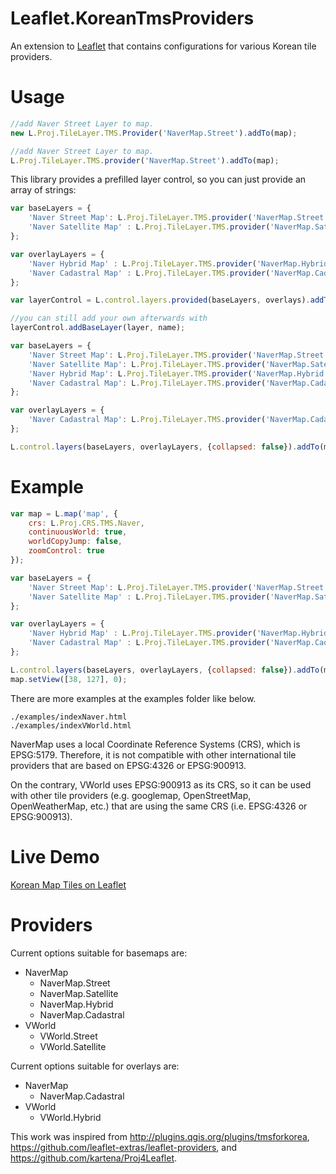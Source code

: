 Leaflet.KoreanTmsProviders
=================
An extension to [Leaflet](http://leafletjs.com/) that contains configurations for various Korean tile providers.

Usage
===

```Javascript
//add Naver Street Layer to map.
new L.Proj.TileLayer.TMS.Provider('NaverMap.Street').addTo(map);
```
```Javascript
//add Naver Street Layer to map.
L.Proj.TileLayer.TMS.provider('NaverMap.Street').addTo(map);
```
This library provides a prefilled layer control, so you can just provide an array of strings:
```JavaScript
var baseLayers = {
	'Naver Street Map': L.Proj.TileLayer.TMS.provider('NaverMap.Street').addTo(map),
	'Naver Satellite Map' : L.Proj.TileLayer.TMS.provider('NaverMap.Satellite')
};

var overlayLayers = {
	'Naver Hybrid Map' : L.Proj.TileLayer.TMS.provider('NaverMap.Hybrid'),
	'Naver Cadastral Map' : L.Proj.TileLayer.TMS.provider('NaverMap.Cadastral')
};		

var layerControl = L.control.layers.provided(baseLayers, overlays).addTo(map);

//you can still add your own afterwards with
layerControl.addBaseLayer(layer, name);
```
```JavaScript
var baseLayers = {
	'Naver Street Map': L.Proj.TileLayer.TMS.provider('NaverMap.Street').addTo(map),
	'Naver Satellite Map': L.Proj.TileLayer.TMS.provider('NaverMap.Satellite'),
	'Naver Hybrid Map': L.Proj.TileLayer.TMS.provider('NaverMap.Hybrid'),
	'Naver Cadastral Map': L.Proj.TileLayer.TMS.provider('NaverMap.Cadastral', null, {opacity : 1.0})
};

var overlayLayers = {
	'Naver Cadastral Map': L.Proj.TileLayer.TMS.provider('NaverMap.Cadastral')
};

L.control.layers(baseLayers, overlayLayers, {collapsed: false}).addTo(map);
```

Example
===

```Javascript
var map = L.map('map', {
	crs: L.Proj.CRS.TMS.Naver, 
	continuousWorld: true,
	worldCopyJump: false,
	zoomControl: true
});

var baseLayers = {
	'Naver Street Map': L.Proj.TileLayer.TMS.provider('NaverMap.Street').addTo(map),
	'Naver Satellite Map' : L.Proj.TileLayer.TMS.provider('NaverMap.Satellite')
};

var overlayLayers = {
	'Naver Hybrid Map' : L.Proj.TileLayer.TMS.provider('NaverMap.Hybrid'),
	'Naver Cadastral Map' : L.Proj.TileLayer.TMS.provider('NaverMap.Cadastral')
};

L.control.layers(baseLayers, overlayLayers, {collapsed: false}).addTo(map);
map.setView([38, 127], 0);
```
There are more examples at the examples folder like below.
```
./examples/indexNaver.html
./examples/indexVWorld.html
```
NaverMap uses a local Coordinate Reference Systems (CRS), which is EPSG:5179. Therefore, it is not compatible with other international tile providers that are based on EPSG:4326 or EPSG:900913.

On the contrary, VWorld uses EPSG:900913 as its CRS, so it can be used with other tile providers (e.g. googlemap, OpenStreetMap, OpenWeatherMap, etc.) that are using the same CRS (i.e. EPSG:4326 or EPSG:900913). 

Live Demo
===

[Korean Map Tiles on Leaflet](http://tontita.github.io/Leaflet.KoreanTmsProviders/) 

Providers
===

Current options suitable for basemaps are:
* NaverMap
    * NaverMap.Street
    * NaverMap.Satellite
    * NaverMap.Hybrid
    * NaverMap.Cadastral
* VWorld
    * VWorld.Street
    * VWorld.Satellite
 
Current options suitable for overlays are:
* NaverMap
    * NaverMap.Cadastral
* VWorld
    * VWorld.Hybrid


This work was inspired from <http://plugins.qgis.org/plugins/tmsforkorea>, <https://github.com/leaflet-extras/leaflet-providers>, and <https://github.com/kartena/Proj4Leaflet>.


